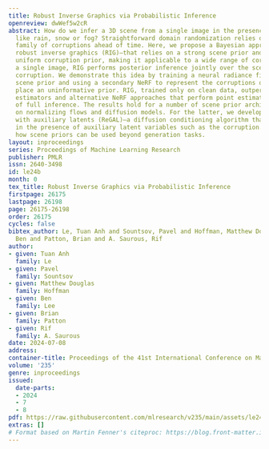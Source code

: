```yaml
---
title: Robust Inverse Graphics via Probabilistic Inference
openreview: dwWef5w2cR
abstract: How do we infer a 3D scene from a single image in the presence of corruptions
  like rain, snow or fog? Straightforward domain randomization relies on knowing the
  family of corruptions ahead of time. Here, we propose a Bayesian approach—dubbed
  robust inverse graphics (RIG)—that relies on a strong scene prior and an uninformative
  uniform corruption prior, making it applicable to a wide range of corruptions. Given
  a single image, RIG performs posterior inference jointly over the scene and the
  corruption. We demonstrate this idea by training a neural radiance field (NeRF)
  scene prior and using a secondary NeRF to represent the corruptions over which we
  place an uninformative prior. RIG, trained only on clean data, outperforms depth
  estimators and alternative NeRF approaches that perform point estimation instead
  of full inference. The results hold for a number of scene prior architectures based
  on normalizing flows and diffusion models. For the latter, we develop reconstruction-guidance
  with auxiliary latents (ReGAL)—a diffusion conditioning algorithm that is applicable
  in the presence of auxiliary latent variables such as the corruption. RIG demonstrates
  how scene priors can be used beyond generation tasks.
layout: inproceedings
series: Proceedings of Machine Learning Research
publisher: PMLR
issn: 2640-3498
id: le24b
month: 0
tex_title: Robust Inverse Graphics via Probabilistic Inference
firstpage: 26175
lastpage: 26198
page: 26175-26198
order: 26175
cycles: false
bibtex_author: Le, Tuan Anh and Sountsov, Pavel and Hoffman, Matthew Douglas and Lee,
  Ben and Patton, Brian and A. Saurous, Rif
author:
- given: Tuan Anh
  family: Le
- given: Pavel
  family: Sountsov
- given: Matthew Douglas
  family: Hoffman
- given: Ben
  family: Lee
- given: Brian
  family: Patton
- given: Rif
  family: A. Saurous
date: 2024-07-08
address:
container-title: Proceedings of the 41st International Conference on Machine Learning
volume: '235'
genre: inproceedings
issued:
  date-parts:
  - 2024
  - 7
  - 8
pdf: https://raw.githubusercontent.com/mlresearch/v235/main/assets/le24b/le24b.pdf
extras: []
# Format based on Martin Fenner's citeproc: https://blog.front-matter.io/posts/citeproc-yaml-for-bibliographies/
---
```

